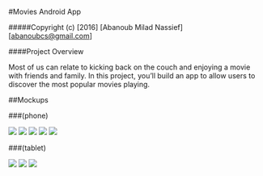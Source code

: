 #Movies Android App

#####Copyright (c) [2016] [Abanoub Milad Nassief] [abanoubcs@gmail.com]

####Project Overview

Most of us can relate to kicking back on the couch and enjoying a movie with friends and family.
In this project, you’ll build an app to allow users to discover the most popular movies playing.


##Mockups

###(phone)

![](p1.png?raw=true)
![](p2.png?raw=true)
![](p3.png?raw=true)
![](p4.png?raw=true)
![](p5.png?raw=true)

###(tablet)

![](t1.png?raw=true)
![](t2.png?raw=true)
![](t3.png?raw=true)